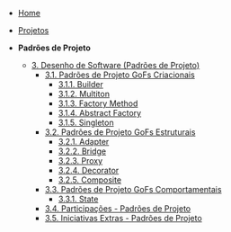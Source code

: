 <!-- docs/_sidebar.md -->

- [Home](/docs)
- [Projetos](./Projeto/Projeto.md)

- **Padrões de Projeto**
  - [3. Desenho de Software (Padrões de Projeto)](./PadroesDeProjeto/3.PadroesDeProjeto.md)
    - [3.1. Padrões de Projeto GoFs Criacionais](./PadroesDeProjeto/3.1.GoFsCriacionais.md)
      - [3.1.1. Builder](./PadroesDeProjeto/3.1.1.Builder.md)
      - [3.1.2. Multiton](./PadroesDeProjeto/3.1.2.Multiton.md)
      - [3.1.3. Factory Method](./PadroesDeProjeto/3.1.3.FactoryMethod.md)
      - [3.1.4. Abstract Factory](./PadroesDeProjeto/3.1.4.Abstract-factory.md)
      - [3.1.5. Singleton](./PadroesDeProjeto/3.1.5.Singleton.md)
    - [3.2. Padrões de Projeto GoFs Estruturais](./PadroesDeProjeto/3.2.GoFsEstruturais.md)
      - [3.2.1. Adapter](./PadroesDeProjeto/3.2.1.Adapter.md)
      - [3.2.2. Bridge](./PadroesDeProjeto/3.2.2.Bridge.md)
      - [3.2.3. Proxy](./PadroesDeProjeto/3.2.3.Proxy.md)
      - [3.2.4. Decorator](./PadroesDeProjeto/3.2.4.Decorator.md)
      - [3.2.5. Composite](./PadroesDeProjeto/3.2.5.Composite.md)
    - [3.3. Padrões de Projeto GoFs Comportamentais](./PadroesDeProjeto/3.3.GoFsComportamentais.md)
      - [3.3.1. State](./PadroesDeProjeto/3.3.1.State.md)
    - [3.4. Participações - Padrões de Projeto](./PadroesDeProjeto/3.4.ParticipacoesPadroes.md)
    - [3.5. Iniciativas Extras - Padrões de Projeto](./PadroesDeProjeto/3.5.IniciativasExtras.md)

